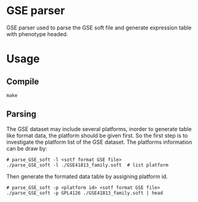 # GSE parser
GSE parser used to parse the GSE soft file and generate expression table with phenotype headed.

# Usage
## Compile
```
make
```

## Parsing
The GSE dataset may include several platforms, inorder to generate table like format data, the platform should be given first.
So the first step is to investigate the platform list of the GSE dataset.
The platforms information can be draw by:
```
# parse_GSE_soft -l <sotf format GSE file>
./parse_GSE_soft -l ./GSE41813_family.soft  # list platform
```

Then generate the formated data table by assigning platform id.
```
# parse_GSE_soft -p <platform id> <sotf format GSE file>
./parse_GSE_soft -p GPL4126 ./GSE41813_family.soft | head
```
